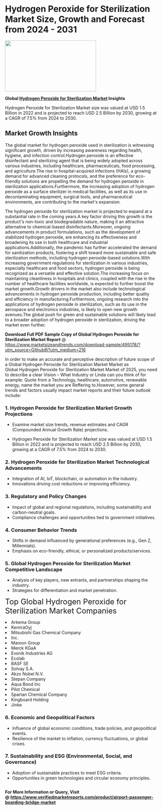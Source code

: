 <H1>Hydrogen Peroxide for Sterilization Market Size, Growth and Forecast from 2024 - 2031</H1><img class="aligncenter size-medium wp-image-584254" src="https://thirdeyenews.in/wp-content/uploads/2024/09/Global-Market-Research-300x168.jpeg" alt="" width="300" height="168" /><p><strong>Global&nbsp;<a href="https://www.marketsizeandtrends.com/download-sample/495178/?utm_source=Github8j?utm_medium=216">Hydrogen Peroxide for Sterilization Market</a> Insights</strong></p><p>Hydrogen Peroxide for Sterilization Market size was valued at USD 1.5 Billion in 2022 and is projected to reach USD 2.5 Billion by 2030, growing at a CAGR of 7.5% from 2024 to 2030.</p><p><h2>Market Growth Insights</h2> The global market for hydrogen peroxide used in sterilization is witnessing significant growth, driven by increasing awareness regarding health, hygiene, and infection control.Hydrogen peroxide is an effective disinfectant and sterilizing agent that is being widely adopted across various industries, including healthcare, pharmaceuticals, food processing, and agriculture.The rise in hospital-acquired infections (HAIs), a growing demand for advanced cleaning protocols, and the preference for eco-friendly solutions are propelling the demand for hydrogen peroxide in sterilization applications.Furthermore, the increasing adoption of hydrogen peroxide as a surface sterilizer in medical facilities, as well as its use in decontaminating equipment, surgical tools, and pharmaceutical environments, are contributing to the market's expansion. <p>The hydrogen peroxide for sterilization market is projected to expand at a substantial rate in the coming years.A key factor driving this growth is the product's non-toxic and biodegradable nature, making it an attractive alternative to chemical-based disinfectants.Moreover, ongoing advancements in product formulations, such as the development of stabilized hydrogen peroxide, are enhancing its effectiveness and broadening its use in both healthcare and industrial applications.Additionally, the pandemic has further accelerated the demand for sanitization products, fostering a shift toward more sustainable and safe sterilization methods, including hydrogen peroxide-based solutions.With increasing government regulations for sterilization in various industries, especially healthcare and food sectors, hydrogen peroxide is being recognized as a versatile and effective solution.The increasing focus on maintaining cleanliness in hospitals and clinics, coupled with the rise in the number of healthcare facilities worldwide, is expected to further boost the market growth.Growth drivers in the market also include technological advancements in hydrogen peroxide production, including better quality and efficiency in manufacturing.Furthermore, ongoing research into the applications of hydrogen peroxide in sterilization, such as its use in the aerospace and electronics industries, is likely to open new growth avenues.The global push for green and sustainable solutions will likely lead to a broader adoption of hydrogen peroxide in sterilization, driving the market even further.</p><p><span class=""><strong>Download Full PDF Sample Copy of Global Hydrogen Peroxide for Sterilization Market Report</strong> @ <a href="https://www.marketsizeandtrends.com/download-sample/495178/?utm_source=Github8j?utm_medium=216" target="_blank">https://www.marketsizeandtrends.com/download-sample/495178/?utm_source=Github8j?utm_medium=216</a></span></p><p>In order to make an accurate and perceptive description of future scope of a Global&nbsp;Hydrogen Peroxide for Sterilization Market Market as Global&nbsp;Hydrogen Peroxide for Sterilization Market Market of 2025, you need to describe a clear Vision &ndash; What Industry or Linda can you think of for example: Quote from a Technology, healthcare, automotive, renewable energy, name the market you are Reffering to.However, some general trends and factors usually impact market reports and their future outlook include:</p><h3>1.&nbsp;<strong>Hydrogen Peroxide for Sterilization Market Growth Projections</strong></h3><ul><li>Examine market size trends, revenue estimates and CAGR (Compounded Annual Growth Rate) projections.</li><li><p>Hydrogen Peroxide for Sterilization Market size was valued at USD 1.5 Billion in 2022 and is projected to reach USD 2.5 Billion by 2030, growing at a CAGR of 7.5% from 2024 to 2030.</p></li></ul><h3>2.&nbsp;<strong>Hydrogen Peroxide for Sterilization Market Technological Advancements</strong></h3><ul><li>Integration of AI, IoT, blockchain, or automation in the industry.</li><li>Innovations driving cost reductions or improving efficiency.</li></ul><h3>3.&nbsp;<strong>Regulatory and Policy Changes</strong></h3><ul><li>Impact of global and regional regulations, including sustainability and carbon-neutral goals.</li><li>Compliance challenges and opportunities tied to government initiatives.</li></ul><h3>4.&nbsp;<strong>Consumer Behavior Trends</strong></h3><ul><li>Shifts in demand influenced by generational preferences (e.g., Gen Z, Millennials).</li><li>Emphasis on eco-friendly, ethical, or personalized products/services.</li></ul><h3>5.&nbsp;<strong>Global Hydrogen Peroxide for Sterilization Market Competitive Landscape</strong></h3><ul><li>Analysis of key players, new entrants, and partnerships shaping the industry.</li><li>Strategies for differentiation and market penetration.</li></ul><p data-pm-slice="1 1 []"><span style="color: inherit; font-family: inherit; font-size: 25px;">Top Global Hydrogen Peroxide for Sterilization Market Companies</span></p><div class="" data-test-id=""><p><li>Arkema Group</li><li> KemiraOyj</li><li> Mitsubishi Gas Chemical Company</li><li> Inc.</li><li> Maroon Group</li><li> Merck KGaA</li><li> Evonik Industries AG</li><li> Ecolab</li><li> BASF SE</li><li> Solvay S.A.</li><li> Akzo Nobel N.V.</li><li> Stepan Company</li><li> Aqua Bond Inc</li><li> Pilot Chemical</li><li> Spartan Chemical Company</li><li> Kingboard Holding</li><li> Jinke</li></p></div><h3>6.&nbsp;<strong>Economic and Geopolitical Factors</strong></h3><ul><li>Influence of global economic conditions, trade policies, and geopolitical events.</li><li>Resilience of the market to inflation, currency fluctuations, or global crises.</li></ul><h3>7.&nbsp;<strong>Sustainability and ESG (Environmental, Social, and Governance)</strong></h3><ul><li>Adoption of sustainable practices to meet ESG criteria.</li><li>Opportunities in green technologies and circular economy principles.</li></ul><h2><strong style="font-size: 14px;">For More Information or Query, Visit @&nbsp;</strong><a style="background-color: #ffffff; font-size: 14px;" href="https://www.marketsizeandtrends.com/report/hydrogen-peroxide-for-sterilization-market/" target="_blank">https://www.verifiedmarketreports.com/product/airport-passenger-boarding-bridge-market</a></h2>